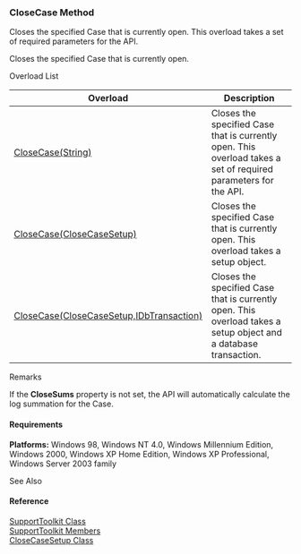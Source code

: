 ﻿### CloseCase Method

Closes the specified Case that is currently open. This overload takes a set of required parameters for the API.

Closes the specified Case that is currently open.

Overload List

| Overload | Description |
| --- | --- |
| [CloseCase(String)](FChoice.Toolkits.Clarify~FChoice.Toolkits.Clarify.Support.SupportToolkit~CloseCase(String).md) | Closes the specified Case that is currently open. This overload takes a set of required parameters for the API.   |
| [CloseCase(CloseCaseSetup)](FChoice.Toolkits.Clarify~FChoice.Toolkits.Clarify.Support.SupportToolkit~CloseCase(CloseCaseSetup).md) | Closes the specified Case that is currently open. This overload takes a setup object.   |
| [CloseCase(CloseCaseSetup,IDbTransaction)](FChoice.Toolkits.Clarify~FChoice.Toolkits.Clarify.Support.SupportToolkit~CloseCase(CloseCaseSetup,IDbTransaction).md) | Closes the specified Case that is currently open. This overload takes a setup object and a database transaction.   |

Remarks

If the **CloseSums** property is not set, the API will automatically calculate the log summation for the Case.

#### Requirements

**Platforms:** Windows 98, Windows NT 4.0, Windows Millennium Edition, Windows 2000, Windows XP Home Edition, Windows XP Professional, Windows Server 2003 family

See Also

#### Reference

[SupportToolkit Class](FChoice.Toolkits.Clarify~FChoice.Toolkits.Clarify.Support.SupportToolkit.md)  
[SupportToolkit Members](FChoice.Toolkits.Clarify~FChoice.Toolkits.Clarify.Support.SupportToolkit_members.md)  
[CloseCaseSetup Class](FChoice.Toolkits.Clarify~FChoice.Toolkits.Clarify.Support.CloseCaseSetup.md)